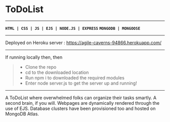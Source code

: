 # ToDoList
---

**`HTML | CSS | JS | EJS | NODE.JS | EXPRESS`**
**`MONGODB | MONGOOSE`**

---
Deployed on Heroku server : https://agile-caverns-94866.herokuapp.com/ 

---

If running locally then,  then 
>* Clone the repo
>* cd to the downloaded location
>* Run npm i to downloaded the required modules
>* Enter node server.js to get the server up and running!
---

A ToDoList where overwhelmed folks can organize their tasks smartly. A second brain, if you will. Webpages are dynamically rendered through the use of EJS.
Database clusters have been provisioned too and hosted on MongoDB Atlas. 

